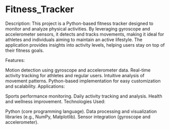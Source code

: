# Fitness_Tracker

Description:
This project is a Python-based fitness tracker designed to monitor and analyze physical activities. By leveraging gyroscope and accelerometer sensors, it detects and tracks movements, making it ideal for athletes and individuals aiming to maintain an active lifestyle. The application provides insights into activity levels, helping users stay on top of their fitness goals.

Features:

Motion detection using gyroscope and accelerometer data.
Real-time activity tracking for athletes and regular users.
Intuitive analysis of movement patterns.
Python-based implementation for easy customization and scalability.
Applications:

Sports performance monitoring.
Daily activity tracking and analysis.
Health and wellness improvement.
Technologies Used:

Python (core programming language).
Data processing and visualization libraries (e.g., NumPy, Matplotlib).
Sensor integration (gyroscope and accelerometer).
